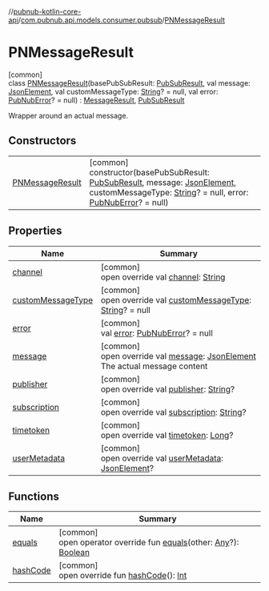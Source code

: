//[pubnub-kotlin-core-api](../../../index.md)/[com.pubnub.api.models.consumer.pubsub](../index.md)/[PNMessageResult](index.md)

# PNMessageResult

[common]\
class [PNMessageResult](index.md)(basePubSubResult: [PubSubResult](../-pub-sub-result/index.md), val message: [JsonElement](../../com.pubnub.api/-json-element/index.md), val customMessageType: [String](https://kotlinlang.org/api/latest/jvm/stdlib/kotlin-stdlib/kotlin/-string/index.html)? = null, val error: [PubNubError](../../com.pubnub.api/-pub-nub-error/index.md)? = null) : [MessageResult](../-message-result/index.md), [PubSubResult](../-pub-sub-result/index.md)

Wrapper around an actual message.

## Constructors

| | |
|---|---|
| [PNMessageResult](-p-n-message-result.md) | [common]<br>constructor(basePubSubResult: [PubSubResult](../-pub-sub-result/index.md), message: [JsonElement](../../com.pubnub.api/-json-element/index.md), customMessageType: [String](https://kotlinlang.org/api/latest/jvm/stdlib/kotlin-stdlib/kotlin/-string/index.html)? = null, error: [PubNubError](../../com.pubnub.api/-pub-nub-error/index.md)? = null) |

## Properties

| Name | Summary |
|---|---|
| [channel](../-pub-sub-result/channel.md) | [common]<br>open override val [channel](../-pub-sub-result/channel.md): [String](https://kotlinlang.org/api/latest/jvm/stdlib/kotlin-stdlib/kotlin/-string/index.html) |
| [customMessageType](custom-message-type.md) | [common]<br>open override val [customMessageType](custom-message-type.md): [String](https://kotlinlang.org/api/latest/jvm/stdlib/kotlin-stdlib/kotlin/-string/index.html)? = null |
| [error](error.md) | [common]<br>val [error](error.md): [PubNubError](../../com.pubnub.api/-pub-nub-error/index.md)? = null |
| [message](message.md) | [common]<br>open override val [message](message.md): [JsonElement](../../com.pubnub.api/-json-element/index.md)<br>The actual message content |
| [publisher](../-pub-sub-result/publisher.md) | [common]<br>open override val [publisher](../-pub-sub-result/publisher.md): [String](https://kotlinlang.org/api/latest/jvm/stdlib/kotlin-stdlib/kotlin/-string/index.html)? |
| [subscription](../-pub-sub-result/subscription.md) | [common]<br>open override val [subscription](../-pub-sub-result/subscription.md): [String](https://kotlinlang.org/api/latest/jvm/stdlib/kotlin-stdlib/kotlin/-string/index.html)? |
| [timetoken](../-pub-sub-result/timetoken.md) | [common]<br>open override val [timetoken](../-pub-sub-result/timetoken.md): [Long](https://kotlinlang.org/api/latest/jvm/stdlib/kotlin-stdlib/kotlin/-long/index.html)? |
| [userMetadata](../-pub-sub-result/user-metadata.md) | [common]<br>open override val [userMetadata](../-pub-sub-result/user-metadata.md): [JsonElement](../../com.pubnub.api/-json-element/index.md)? |

## Functions

| Name | Summary |
|---|---|
| [equals](equals.md) | [common]<br>open operator override fun [equals](equals.md)(other: [Any](https://kotlinlang.org/api/latest/jvm/stdlib/kotlin-stdlib/kotlin/-any/index.html)?): [Boolean](https://kotlinlang.org/api/latest/jvm/stdlib/kotlin-stdlib/kotlin/-boolean/index.html) |
| [hashCode](hash-code.md) | [common]<br>open override fun [hashCode](hash-code.md)(): [Int](https://kotlinlang.org/api/latest/jvm/stdlib/kotlin-stdlib/kotlin/-int/index.html) |

